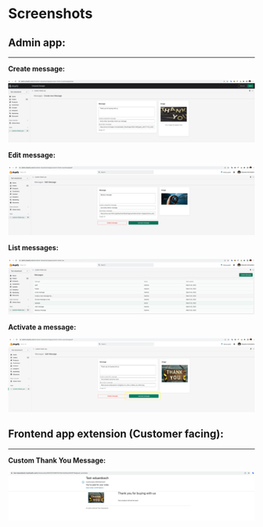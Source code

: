 # Screenshots

## Admin app:
---

**Create message:**

<img src="screenshots/admin/create.png" alt="" />

**Edit message:**

<img src="screenshots/admin/edit.png" alt="" />

**List messages:**

<img src="screenshots/admin/list.png" alt="" />

**Activate a message:**

<img src="screenshots/admin/activate.png" alt="" />

## Frontend app extension (Customer facing):
---

**Custom Thank You Message:**

<img src="screenshots/ext/thank-you-message.png" alt="" />